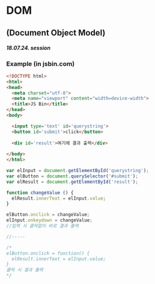 # DOM

## (Document Object Model)



##### 18.07.24. session



### Example (in jsbin.com)

```html
<!DOCTYPE html>
<html>
<head>
  <meta charset="utf-8">
  <meta name="viewport" content="width=device-width">
  <title>JS Bin</title>
</head>
<body>

  <input type='text' id='querystring'>
  <button id='submit'>click</button>
  
  <div id='result'>여기에 결과 출력</div>
  
</body>
</html>
```

```javascript
var elInput = document.getElementById('querystring');
var elButton = document.querySelector('#submit');
var elResult = document.getElementById('result');

function changeValue () {
  elResult.innerText = elInput.value;
}

elButton.onclick = changeValue;
elInput.onkeydown = changeValue;
//입력 시 클릭없이 바로 결과 출력

//-----

/*
elButton.onclick = function() {
  elResult.innerText = elInput.value;
}
클릭 시 결과 출력
*/
```

